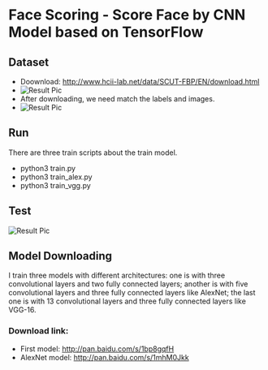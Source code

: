 # Face Scoring - Score Face by CNN Model based on TensorFlow


## Dataset
* Doownload: http://www.hcii-lab.net/data/SCUT-FBP/EN/download.html
* ![Result Pic](https://github.com/roguesir/DL-project/blob/master/FaceScoring/web_image.jpg)
* After downloading, we need match the labels and images.
* ![Result Pic](https://github.com/roguesir/DL-project/blob/master/FaceScoring/face_image.jpg)

## Run
There are three train scripts about the train model. 
* python3 train.py
* python3 train_alex.py
* python3 train_vgg.py

## Test
![Result Pic](https://github.com/roguesir/DL-project/blob/master/FaceScoring/test_image.jpg)

## Model Downloading
I train three models with different architectures: one is with three convolutional layers and two fully connected layers; another is with five convolutional layers and three fully connected layers like AlexNet; the last one is with 13 convolutional layers and three fully connected layers like VGG-16.
### Download link:
* First model: http://pan.baidu.com/s/1bp8gqfH
* AlexNet model: http://pan.baidu.com/s/1mhM0Jkk